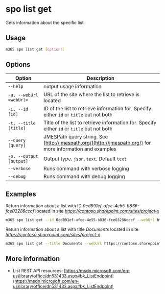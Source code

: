 # spo list get

Gets information about the specific list

## Usage

```sh
m365 spo list get [options]
```

## Options

Option|Description
------|-----------
`--help`|output usage information
`-u, --webUrl <webUrl>`|URL of the site where the list to retrieve is located
`-i, --id [id]`|ID of the list to retrieve information for. Specify either `id` or `title` but not both
`-t, --title [title]`|Title of the list to retrieve information for. Specify either `id` or `title` but not both
`--query [query]`|JMESPath query string. See [http://jmespath.org/](http://jmespath.org/) for more information and examples
`-o, --output [output]`|Output type. `json,text`. Default `text`
`--verbose`|Runs command with verbose logging
`--debug`|Runs command with debug logging

## Examples

Return information about a list with ID _0cd891ef-afce-4e55-b836-fce03286cccf_ located in site _https://contoso.sharepoint.com/sites/project-x_

```sh
m365 spo list get --id 0cd891ef-afce-4e55-b836-fce03286cccf --webUrl https://contoso.sharepoint.com/sites/project-x
```

Return information about a list with title _Documents_ located in site _https://contoso.sharepoint.com/sites/project-x_

```sh
m365 spo list get --title Documents --webUrl https://contoso.sharepoint.com/sites/project-x
```

## More information

- List REST API resources: [https://msdn.microsoft.com/en-us/library/office/dn531433.aspx#bk_ListEndpoint](https://msdn.microsoft.com/en-us/library/office/dn531433.aspx#bk_ListEndpoint)
